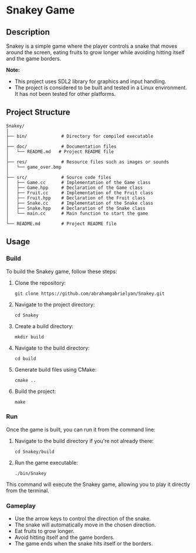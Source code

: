 # Snakey Game

## Description
Snakey is a simple game where the player controls a snake that moves around the screen, eating fruits to grow longer while avoiding hitting itself and the game borders.

**Note:**
- This project uses SDL2 library for graphics and input handling.
- The project is considered to be built and tested in a Linux environment. It has not been tested for other platforms.

## Project Structure
```
Snakey/
│
├── bin/             # Directory for compiled executable
│
├── doc/             # Documentation files
│   └── README.md   # Project README file
│
├── res/             # Resource files such as images or sounds
│   └── game_over.bmp
│
├── src/             # Source code files
│   ├── Game.cc      # Implementation of the Game class
│   ├── Game.hpp     # Declaration of the Game class
│   ├── Fruit.cc     # Implementation of the Fruit class
│   ├── Fruit.hpp    # Declaration of the Fruit class
│   ├── Snake.cc     # Implementation of the Snake class
│   ├── Snake.hpp    # Declaration of the Snake class
│   └── main.cc      # Main function to start the game
│
└── README.md        # Project README file
```

## Usage

### Build
To build the Snakey game, follow these steps:

1. Clone the repository:
   ```
   git clone https://github.com/abrahamgabrielyan/Snakey.git
   ```

2. Navigate to the project directory:
   ```
   cd Snakey
   ```

3. Create a build directory:
   ```
   mkdir build
   ```

4. Navigate to the build directory:
   ```
   cd build
   ```

5. Generate build files using CMake:
   ```
   cmake ..
   ```

6. Build the project:
   ```
   make
   ```

### Run
Once the game is built, you can run it from the command line:

1. Navigate to the build directory if you're not already there:
   ```
   cd Snakey/build
   ```

2. Run the game executable:
   ```
   ./bin/Snakey
   ```

This command will execute the Snakey game, allowing you to play it directly from the terminal.

### Gameplay
- Use the arrow keys to control the direction of the snake.
- The snake will automatically move in the chosen direction.
- Eat fruits to grow longer.
- Avoid hitting itself and the game borders.
- The game ends when the snake hits itself or the borders.
